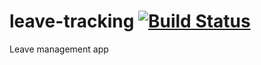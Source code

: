 # leave-tracking [![Build Status](https://travis-ci.org/web-innovate/leave-tracking.svg?branch=master)](https://travis-ci.org/web-innovate/leave-tracking)
Leave management app 
